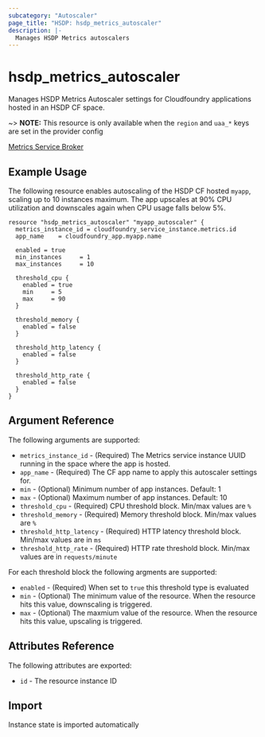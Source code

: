 ```yaml
---
subcategory: "Autoscaler"
page_title: "HSDP: hsdp_metrics_autoscaler"
description: |-
  Manages HSDP Metrics autoscalers
---
```


# hsdp_metrics_autoscaler

Manages HSDP Metrics Autoscaler settings for Cloudfoundry applications hosted in an HSDP CF space.

~> **NOTE:** This resource is only available when the `region` and `uaa_*` keys are set in the provider config

[Metrics Service Broker](https://www.hsdp.io/documentation/metrics-service-broker)

## Example Usage

The following resource enables autoscaling of the HSDP CF hosted `myapp`, scaling up to 10 instances maximum.
The app upscales at 90% CPU utilization and downscales again when CPU usage falls below 5%.

```hcl
resource "hsdp_metrics_autoscaler" "myapp_autoscaler" {
  metrics_instance_id = cloudfoundry_service_instance.metrics.id
  app_name    = cloudfoundry_app.myapp.name
 
  enabled = true
  min_instances     = 1
  max_instances     = 10 

  threshold_cpu {
    enabled = true
    min     = 5
    max     = 90
  }

  threshold_memory {
    enabled = false
  }

  threshold_http_latency {
    enabled = false
  }

  threshold_http_rate {
    enabled = false
  }
}
```

## Argument Reference

The following arguments are supported:

* `metrics_instance_id` - (Required) The Metrics service instance UUID running in the space where the app is hosted.
* `app_name` - (Required) The CF app name to apply this autoscaler settings for.
* `min` - (Optional) Minimum number of app instances. Default: 1
* `max` - (Optional) Maximum number of app instances. Default: 10
* `threshold_cpu` - (Required) CPU threshold block. Min/max values are `%`
* `threshold_memory` - (Required) Memory threshold block. Min/max values are `%`
* `threshold_http_latency` - (Required) HTTP latency threshold block. Min/max values are in `ms`
* `threshold_http_rate` - (Required) HTTP rate threshold block. Min/max values are in `requests/minute`

For each threshold block the following argments are supported:

* `enabled` - (Required) When set to `true` this threshold type is evaluated
* `min` - (Optional) The minimum value of the resource. When the resource hits this value, downscaling is triggered.
* `max` - (Optional) The maxmium value of the resource. When the resource hits this value, upscaling is triggered.

## Attributes Reference

The following attributes are exported:

* `id` - The resource instance ID

## Import

Instance state is imported automatically
